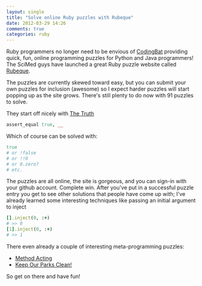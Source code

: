 ```yaml
---
layout: single
title: "Solve online Ruby puzzles with Rubeque"
date: 2012-03-29 14:26
comments: true
categories: ruby
---
```


Ruby programmers no longer need to be envious of
[CodingBat](http://codingbat.com/)
providing quick, fun, online programming puzzles for Python and Java
programmers! The SciMed guys have launched a great Ruby puzzle website called
[Rubeque](http://rubeque.com/).

<!-- more -->

The puzzles are currently skewed toward easy, but you can submit your own
puzzles for inclusion (awesome) so I expect harder puzzles will start popping
up as the site grows. There's still plenty to do now with 91 puzzles to solve.

They start off nicely with
[The Truth](http://rubeque.com/problems/the-truth)

```ruby
assert_equal true, __
```

Which of course can be solved with:

```ruby
true
# or !false
# or !!0
# or 0.zero?
# etc.
```

The puzzles are all online, the site is gorgeous, and you can sign-in with your
github account. Complete win. After you've put in a successful puzzle entry you
get to see other solutions that people have come up with; I've already learned
some interesting techniques like passing an initial argument to inject

```ruby
[].inject(0, :+)
# >> 0
[1].inject(0, :+)
# >> 1
```

There even already a couple of interesting meta-programming puzzles:

- [Method Acting](http://rubeque.com/problems/method-acting)
- [Keep Our Parks Clean!](http://rubeque.com/problems/keep-our-parks-clean-excl-)

So get on there and have fun!
